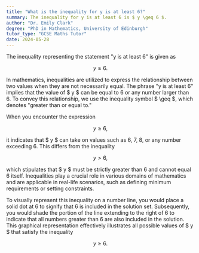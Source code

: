 ```yaml
---
title: "What is the inequality for y is at least 6?"
summary: The inequality for y is at least 6 is $ y \geq 6 $.
author: "Dr. Emily Clark"
degree: "PhD in Mathematics, University of Edinburgh"
tutor_type: "GCSE Maths Tutor"
date: 2024-05-28
---
```


The inequality representing the statement "y is at least 6" is given as 

$$ 
y \geq 6. 
$$

In mathematics, inequalities are utilized to express the relationship between two values when they are not necessarily equal. The phrase "y is at least 6" implies that the value of $ y $ can be equal to 6 or any number larger than 6. To convey this relationship, we use the inequality symbol $ \geq $, which denotes "greater than or equal to."

When you encounter the expression 

$$ 
y \geq 6, 
$$ 

it indicates that $ y $ can take on values such as 6, 7, 8, or any number exceeding 6. This differs from the inequality 

$$ 
y > 6, 
$$ 

which stipulates that $ y $ must be strictly greater than 6 and cannot equal 6 itself. Inequalities play a crucial role in various domains of mathematics and are applicable in real-life scenarios, such as defining minimum requirements or setting constraints.

To visually represent this inequality on a number line, you would place a solid dot at 6 to signify that 6 is included in the solution set. Subsequently, you would shade the portion of the line extending to the right of 6 to indicate that all numbers greater than 6 are also included in the solution. This graphical representation effectively illustrates all possible values of $ y $ that satisfy the inequality 

$$ 
y \geq 6. 
$$
    